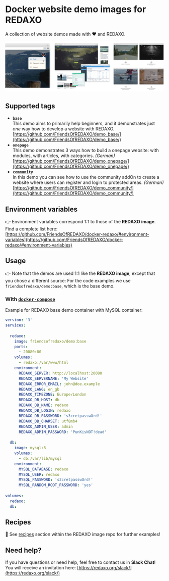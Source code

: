 # Docker website demo images for REDAXO

A collection of website demos made with ❤️ and REDAXO.

![Screenshot](https://raw.githubusercontent.com/FriendsOfREDAXO/docker-demos/assets/docker-demos_01.jpg)

## Supported tags

* __`base`__  
  This demo aims to primarily help beginners, and it demonstrates just _one_ way how to develop a website with REDAXO.  
  [https://github.com/FriendsOfREDAXO/demo_base/](https://github.com/FriendsOfREDAXO/demo_base/)
* __`onepage`__  
  This demo demonstrates 3 ways how to build a onepage website: with modules, with articles, with categories. _(German)_   
  [https://github.com/FriendsOfREDAXO/demo_onepage/](https://github.com/FriendsOfREDAXO/demo_onepage/)
* __`community`__  
  In this demo you can see how to use the community addOn to create a website where users can register and login to protected areas. _(German)_  
  [https://github.com/FriendsOfREDAXO/demo_community/](https://github.com/FriendsOfREDAXO/demo_community/)


## Environment variables

👉 Environment variables correspond 1:1 to those of the __REDAXO image__. Find a complete list here:  
[https://github.com/FriendsOfREDAXO/docker-redaxo/#environment-variables](https://github.com/FriendsOfREDAXO/docker-redaxo/#environment-variables)


## Usage

👉 Note that the demos are used 1:1 like the __REDAXO image__, except that you chose a different source: For the code examples we use `friendsofredaxo/demo:base`, which is the base demo.

### With [`docker-compose`](https://docs.docker.com/compose/reference/overview/)

Example for REDAXO base demo container with MySQL container:

```yml
version: '3'
services:

  redaxo:
    image: friendsofredaxo/demo:base
    ports:
      - 20080:80
    volumes:
      - redaxo:/var/www/html
    environment:
      REDAXO_SERVER: http://localhost:20080
      REDAXO_SERVERNAME: 'My Website'
      REDAXO_ERROR_EMAIL: john@doe.example
      REDAXO_LANG: en_gb
      REDAXO_TIMEZONE: Europe/London
      REDAXO_DB_HOST: db
      REDAXO_DB_NAME: redaxo
      REDAXO_DB_LOGIN: redaxo
      REDAXO_DB_PASSWORD: 's3cretpasswOrd!'
      REDAXO_DB_CHARSET: utf8mb4
      REDAXO_ADMIN_USER: admin
      REDAXO_ADMIN_PASSWORD: 'PunKisNOT!dead'

  db:
    image: mysql:8
    volumes:
      - db:/var/lib/mysql
    environment:
      MYSQL_DATABASE: redaxo
      MYSQL_USER: redaxo
      MYSQL_PASSWORD: 's3cretpasswOrd!'
      MYSQL_RANDOM_ROOT_PASSWORD: 'yes'

volumes:
  redaxo:
  db:
```

## Recipes

🧁 See [recipes](https://github.com/FriendsOfREDAXO/docker-redaxo/tree/master/recipes) section within the REDAXO image repo for further examples!


## Need help?

If you have questions or need help, feel free to contact us in __Slack Chat__! You will receive an invitation here: [https://redaxo.org/slack/](https://redaxo.org/slack/)
